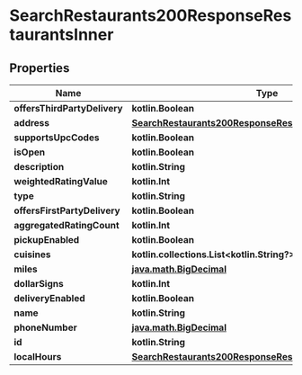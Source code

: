 
# SearchRestaurants200ResponseRestaurantsInner

## Properties
| Name | Type | Description | Notes |
| ------------ | ------------- | ------------- | ------------- |
| **offersThirdPartyDelivery** | **kotlin.Boolean** |  |  [optional] |
| **address** | [**SearchRestaurants200ResponseRestaurantsInnerAddress**](SearchRestaurants200ResponseRestaurantsInnerAddress.md) |  |  [optional] |
| **supportsUpcCodes** | **kotlin.Boolean** |  |  [optional] |
| **isOpen** | **kotlin.Boolean** |  |  [optional] |
| **description** | **kotlin.String** |  |  [optional] |
| **weightedRatingValue** | **kotlin.Int** |  |  [optional] |
| **type** | **kotlin.String** |  |  [optional] |
| **offersFirstPartyDelivery** | **kotlin.Boolean** |  |  [optional] |
| **aggregatedRatingCount** | **kotlin.Int** |  |  [optional] |
| **pickupEnabled** | **kotlin.Boolean** |  |  [optional] |
| **cuisines** | **kotlin.collections.List&lt;kotlin.String?&gt;** |  |  [optional] |
| **miles** | [**java.math.BigDecimal**](java.math.BigDecimal.md) |  |  [optional] |
| **dollarSigns** | **kotlin.Int** |  |  [optional] |
| **deliveryEnabled** | **kotlin.Boolean** |  |  [optional] |
| **name** | **kotlin.String** |  |  [optional] |
| **phoneNumber** | [**java.math.BigDecimal**](java.math.BigDecimal.md) |  |  [optional] |
| **id** | **kotlin.String** |  |  [optional] |
| **localHours** | [**SearchRestaurants200ResponseRestaurantsInnerLocalHours**](SearchRestaurants200ResponseRestaurantsInnerLocalHours.md) |  |  [optional] |



